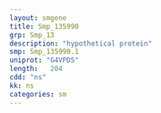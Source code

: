 ```yaml
---
layout: smgene
title: Smp_135990
grp: Smp_13
description: "hypothetical protein"
smp: Smp_135990.1
uniprot: "G4VPD5"
length:   204
cdd: "ns"
kk: ns
categories: sm
---
```

